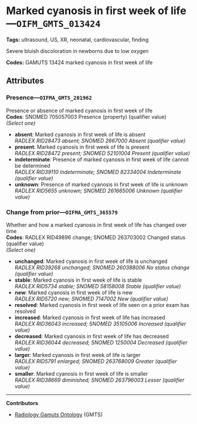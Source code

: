 # Marked cyanosis in first week of life—`OIFM_GMTS_013424`

**Tags:** ultrasound, US, XR, neonatal, cardiovascular, finding

Severe bluish discoloration in newborns due to low oxygen

**Codes:** GAMUTS 13424 marked cyanosis in first week of life

## Attributes

### Presence—`OIFMA_GMTS_201962`

Presence or absence of marked cyanosis in first week of life  
**Codes**: SNOMED 705057003 Presence (property) (qualifier value)  
*(Select one)*

- **absent**: Marked cyanosis in first week of life is absent  
_RADLEX RID28473 absent; SNOMED 2667000 Absent (qualifier value)_
- **present**: Marked cyanosis in first week of life is present  
_RADLEX RID28472 present; SNOMED 52101004 Present (qualifier value)_
- **indeterminate**: Presence of marked cyanosis in first week of life cannot be determined  
_RADLEX RID39110 indeterminate; SNOMED 82334004 Indeterminate (qualifier value)_
- **unknown**: Presence of marked cyanosis in first week of life is unknown  
_RADLEX RID5655 unknown; SNOMED 261665006 Unknown (qualifier value)_

### Change from prior—`OIFMA_GMTS_365579`

Whether and how a marked cyanosis in first week of life has changed over time  
**Codes**: RADLEX RID49896 change; SNOMED 263703002 Changed status (qualifier value)  
*(Select one)*

- **unchanged**: Marked cyanosis in first week of life is unchanged  
_RADLEX RID39268 unchanged; SNOMED 260388006 No status change (qualifier value)_
- **stable**: Marked cyanosis in first week of life is stable  
_RADLEX RID5734 stable; SNOMED 58158008 Stable (qualifier value)_
- **new**: Marked cyanosis in first week of life is new  
_RADLEX RID5720 new; SNOMED 7147002 New (qualifier value)_
- **resolved**: Marked cyanosis in first week of life seen on a prior exam has resolved  
- **increased**: Marked cyanosis in first week of life has increased  
_RADLEX RID36043 increased; SNOMED 35105006 Increased (qualifier value)_
- **decreased**: Marked cyanosis in first week of life has decreased  
_RADLEX RID36044 decreased; SNOMED 1250004 Decreased (qualifier value)_
- **larger**: Marked cyanosis in first week of life is larger  
_RADLEX RID5791 enlarged; SNOMED 263768009 Greater (qualifier value)_
- **smaller**: Marked cyanosis in first week of life is smaller  
_RADLEX RID38669 diminished; SNOMED 263796003 Lesser (qualifier value)_

---

**Contributors**

- [Radiology Gamuts Ontology](https://gamuts.net/) (GMTS)